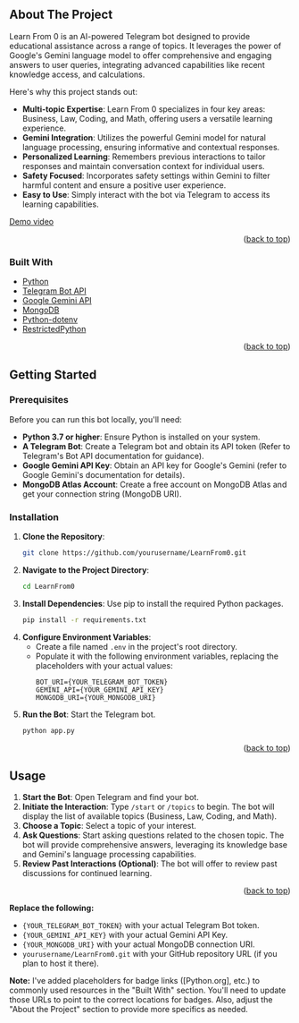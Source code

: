 <!-- ABOUT THE PROJECT -->
## About The Project

Learn From 0 is an AI-powered Telegram bot designed to provide educational assistance across a range of topics. It leverages the power of Google's Gemini language model to offer comprehensive and engaging answers to user queries, integrating advanced capabilities like recent knowledge access, and calculations. 

Here's why this project stands out:
* **Multi-topic Expertise**: Learn From 0 specializes in four key areas: Business, Law, Coding, and Math, offering users a versatile learning experience.
* **Gemini Integration**:  Utilizes the powerful Gemini model for natural language processing, ensuring informative and contextual responses.
* **Personalized Learning**: Remembers previous interactions to tailor responses and maintain conversation context for individual users. 
* **Safety Focused**: Incorporates safety settings within Gemini to filter harmful content and ensure a positive user experience.
* **Easy to Use**:  Simply interact with the bot via Telegram to access its learning capabilities. 

[Demo video](https://drive.google.com/file/d/1YjM5G7YTt-jwPQ6wSjK8RUUo1wCNIKAh/view?usp=sharing)

<p align="right">(<a href="#readme-top">back to top</a>)</p>

### Built With

* [Python](https://www.python.org/)
* [Telegram Bot API](https://core.telegram.org/bots/api)
* [Google Gemini API](https://developers.generativeai.google/)
* [MongoDB](https://www.mongodb.com/)
* [Python-dotenv](https://pypi.org/project/python-dotenv/)
* [RestrictedPython](https://pypi.org/project/RestrictedPython/)


<p align="right">(<a href="#readme-top">back to top</a>)</p>



<!-- GETTING STARTED -->
## Getting Started

### Prerequisites

Before you can run this bot locally, you'll need:

* **Python 3.7 or higher**: Ensure Python is installed on your system. 
* **A Telegram Bot**:  Create a Telegram bot and obtain its API token (Refer to Telegram's Bot API documentation for guidance).
* **Google Gemini API Key**:  Obtain an API key for Google's Gemini (refer to Google Gemini's documentation for details).
* **MongoDB Atlas Account**: Create a free account on MongoDB Atlas and get your connection string (MongoDB URI).

### Installation

1. **Clone the Repository**: 
   ```sh
   git clone https://github.com/yourusername/LearnFrom0.git 
   ```
2. **Navigate to the Project Directory**:
   ```sh
   cd LearnFrom0
   ```
3. **Install Dependencies**: Use pip to install the required Python packages. 
   ```sh
   pip install -r requirements.txt
   ```
4. **Configure Environment Variables**:
   * Create a file named `.env` in the project's root directory.
   * Populate it with the following environment variables, replacing the placeholders with your actual values:
     ```
     BOT_URI={YOUR_TELEGRAM_BOT_TOKEN}
     GEMINI_API={YOUR_GEMINI_API_KEY}
     MONGODB_URI={YOUR_MONGODB_URI}
     ```
5. **Run the Bot**: Start the Telegram bot. 
   ```sh
   python app.py
   ```

<p align="right">(<a href="#readme-top">back to top</a>)</p>



<!-- USAGE EXAMPLES -->
## Usage

1. **Start the Bot**: Open Telegram and find your bot.  
2. **Initiate the Interaction**: Type `/start` or `/topics` to begin. The bot will display the list of available topics (Business, Law, Coding, and Math).
3. **Choose a Topic**:  Select a topic of your interest. 
4. **Ask Questions**: Start asking questions related to the chosen topic. The bot will provide comprehensive answers, leveraging its knowledge base and Gemini's language processing capabilities.
5. **Review Past Interactions (Optional)**:  The bot will offer to review past discussions for continued learning.

<p align="right">(<a href="#readme-top">back to top</a>)</p>


**Replace the following:**

* `{YOUR_TELEGRAM_BOT_TOKEN}` with your actual Telegram Bot token.
* `{YOUR_GEMINI_API_KEY}` with your actual Gemini API Key.
* `{YOUR_MONGODB_URI}` with your actual MongoDB connection URI. 
* `yourusername/LearnFrom0.git` with your GitHub repository URL (if you plan to host it there).

**Note:** I've added placeholders for badge links ([Python.org], etc.) to commonly used resources in the "Built With" section. You'll need to update those URLs to point to the correct locations for badges.  Also, adjust the "About the Project" section to provide more specifics as needed.

